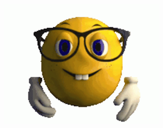 ![imagem](https://github.com/OmenSapienS/OmenSapienS/blob/main/nerd-emoji.gif?raw=true)


<!--
**OmenSapienS/OmenSapienS** is a ✨ _special_ ✨ repository because its `README.md` (this file) appears on your GitHub profile.

Here are some ideas to get you started:

- 🔭 I’m currently working on ...
- 🌱 I’m currently learning ...
- 👯 I’m looking to collaborate on ...
- 🤔 I’m looking for help with ...
- 💬 Ask me about ...
- 📫 How to reach me: ...
- 😄 Pronouns: ...
- ⚡ Fun fact: ...

![imagem](https://github.com/OmenSapienS/OmenSapienS/blob/main/nerd-emoji.gif?raw=true)

Perdendo a sanidade pouco a pouco
>Futuro desempregado 
>Vagabundo nas horas vagas
